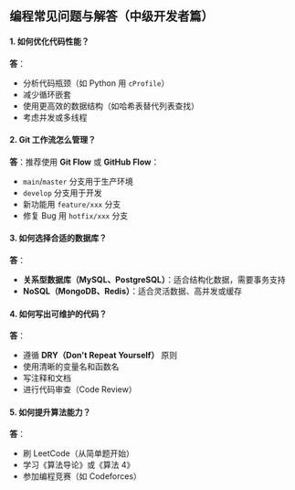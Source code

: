 ## 编程常见问题与解答（中级开发者篇）

#### 1. 如何优化代码性能？

**答**：

- 分析代码瓶颈（如 Python 用 `cProfile`）
- 减少循环嵌套
- 使用更高效的数据结构（如哈希表替代列表查找）
- 考虑并发或多线程

#### 2. Git 工作流怎么管理？

**答**：推荐使用 **Git Flow** 或 **GitHub Flow**：

- `main`/`master` 分支用于生产环境
- `develop` 分支用于开发
- 新功能用 `feature/xxx` 分支
- 修复 Bug 用 `hotfix/xxx` 分支

#### 3. 如何选择合适的数据库？

**答**：

- **关系型数据库（MySQL、PostgreSQL）**：适合结构化数据，需要事务支持
- **NoSQL（MongoDB、Redis）**：适合灵活数据、高并发或缓存

#### 4. 如何写出可维护的代码？

**答**：

- 遵循 **DRY（Don't Repeat Yourself）** 原则
- 使用清晰的变量名和函数名
- 写注释和文档
- 进行代码审查（Code Review）

#### 5. 如何提升算法能力？

**答**：

- 刷 LeetCode（从简单题开始）
- 学习《算法导论》或《算法 4》
- 参加编程竞赛（如 Codeforces）  